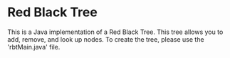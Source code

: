 # Red Black Tree

This is a Java implementation of a Red Black Tree.
This tree allows you to add, remove, and look up nodes.
To create the tree, please use the 'rbtMain.java' file.
